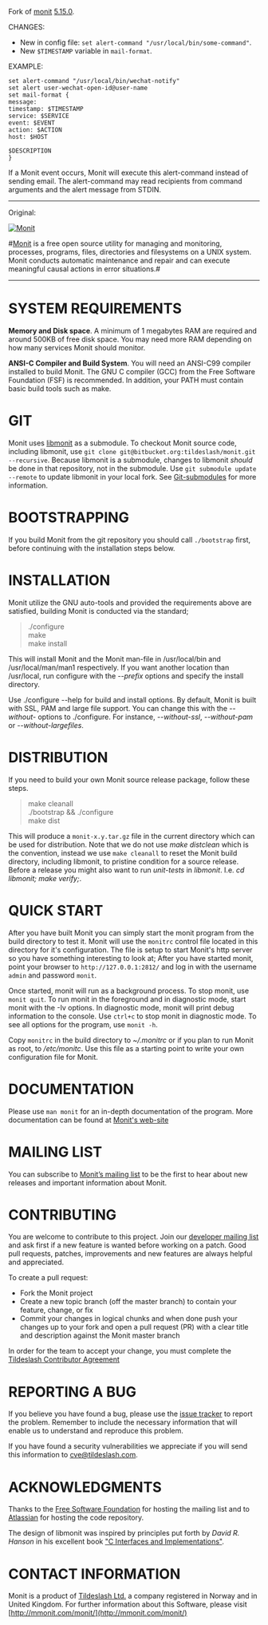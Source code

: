 Fork of [monit](https://bitbucket.org/tildeslash/monit) [5.15.0](https://bitbucket.org/tildeslash/monit/commits/tag/release-5-15-0).

CHANGES:

* New in config file: `set alert-command "/usr/local/bin/some-command"`.
* New `$TIMESTAMP` variable in `mail-format`.

EXAMPLE:

```
set alert-command "/usr/local/bin/wechat-notify"
set alert user-wechat-open-id@user-name
set mail-format {
message:
timestamp: $TIMESTAMP
service: $SERVICE
event: $EVENT
action: $ACTION
host: $HOST

$DESCRIPTION
}
```

If a Monit event occurs, Monit will execute this alert-command instead of sending email.
The alert-command may read recipients from command arguments and the alert message from STDIN.

----------

Original:

[![Monit](http://mmonit.com/monit/img/logo@2x.png)](http://mmonit.com/monit) 
 

#[Monit](http://mmonit.com/monit) is a free open source utility for managing and monitoring, processes, programs, files, directories and filesystems on a UNIX system. Monit conducts automatic maintenance and repair and can execute meaningful causal actions in error situations.#

---

SYSTEM REQUIREMENTS
===================

__Memory and Disk space__. A minimum of 1 megabytes RAM are required and around 500KB of free disk space. You may need more RAM depending on how many services Monit should monitor. 
  
__ANSI-C Compiler and Build System__. You will need an ANSI-C99 compiler installed to build Monit. The GNU C compiler (GCC) from the Free Software Foundation (FSF) is recommended. In addition, your PATH must contain basic build tools such as make.

GIT
===

Monit uses [libmonit](https://bitbucket.org/tildeslash/libmonit) as a submodule. To checkout Monit source code, including libmonit, use `git clone git@bitbucket.org:tildeslash/monit.git --recursive`. Because libmonit is a submodule, changes to libmonit *should* be done in that repository, not in the submodule. Use `git submodule update --remote` to update libmonit in your local fork. See [Git-submodules](http://git-scm.com/book/en/v2/Git-Tools-Submodules) for more information.


BOOTSTRAPPING
=============

If you build Monit from the git repository you should call `./bootstrap` first, before continuing with the installation steps below. 


INSTALLATION
============

Monit utilize the GNU auto-tools and provided the requirements above are
satisfied, building Monit is conducted via the standard;  

> ./configure  
> make  
> make install  

This will install Monit and the Monit man-file in /usr/local/bin and /usr/local/man/man1 respectively. If you want another location than
/usr/local, run configure with the *--prefix* options and specify the install directory. 

Use ./configure --help for build and install options. By default, Monit is built with SSL, PAM and large file support. You can change this
with the *--without-<xxx>* options to ./configure. For instance, *--without-ssl*, *--without-pam* or *--without-largefiles*.

DISTRIBUTION
============

If you need to build your own Monit source release package, follow these steps.

> make cleanall  
> ./bootstrap && ./configure  
> make dist 

This will produce a `monit-x.y.tar.gz` file in the current directory which can be used for distribution. Note that we do not use *make distclean* which is the convention, instead we use `make cleanall` to reset the Monit build directory, including libmonit, to pristine condition for a source release. Before a release you might also want to run *unit-tests* in *libmonit*. I.e. *cd libmonit; make verify;*. 

QUICK START
===========

After you have built Monit you can simply start the monit program from the build directory to test it. Monit will use the `monitrc` control file
located in this directory for it's configuration. The file is setup to start Monit's http server so you have something interesting to look at;
After you have started monit, point your browser to `http://127.0.0.1:2812/` and log in with the username `admin` and password `monit`.

Once started, monit will run as a background process. To stop monit, use `monit quit`. To run monit in the foreground and in diagnostic mode,
start monit with the -Iv options. In diagnostic mode, monit will print debug information to the console. Use `ctrl+c` to stop monit in
diagnostic mode. To see all options for the program, use `monit -h`.

Copy `monitrc` in the build directory to *~/.monitrc* or if you plan to run Monit as root, to */etc/monitc*. Use this file as a starting
point to write your own configuration file for Monit.


DOCUMENTATION
=============

Please use `man monit` for an in-depth documentation of the program. More documentation can be found at [Monit's web-site](http://mmonit.com/monit/ "Documentation")


MAILING LIST
============

You can subscribe to [Monitʼs mailing list](https://lists.nongnu.org/mailman/listinfo/monit-announce) to be the first to hear about new releases and important information about Monit. 


CONTRIBUTING
============
 
You are welcome to contribute to this project. Join our [developer mailing
list](https://lists.nongnu.org/mailman/listinfo/monit-dev) and ask first if a new feature is wanted before working on a patch.
Good pull requests, patches, improvements and new features are always helpful and appreciated.

To create a pull request:

* Fork the Monit project
* Create a new topic branch (off the master branch) to contain your feature, change, or fix
* Commit your changes in logical chunks and when done push your changes up to your fork and open a pull request (PR) with a clear title and description against the Monit master branch

In order for the team to accept your change, you must complete the [Tildeslash Contributor Agreement](http://tildeslash.com/cla/)


REPORTING A BUG
===============

If you believe you have found a bug, please use the [issue tracker](https://bitbucket.org/tildeslash/monit/issues) to report the problem.
Remember to include the necessary information that will enable us to understand and reproduce this problem. 

If you have found a security vulnerabilities we appreciate if you will send this information to [cve@tildeslash.com](mailto:cve@tildeslash.com).


ACKNOWLEDGMENTS
===============

Thanks to the [Free Software Foundation](http://www.fsf.org) for hosting the mailing list and to [Atlassian](https://www.atlassian.com) for hosting the code repository.

The design of libmonit was inspired by principles put forth by *David R. Hanson* in his excellent book ["C Interfaces and
Implementations"](http://www.cs.princeton.edu/software/cii/ "CII"). 


CONTACT INFORMATION
===================

Monit is a product of [Tildeslash Ltd.](http://tildeslash.com/) a company registered in Norway and in United Kingdom. For further information about this Software, please visit [http://mmonit.com/monit/](http://mmonit.com/monit/)
